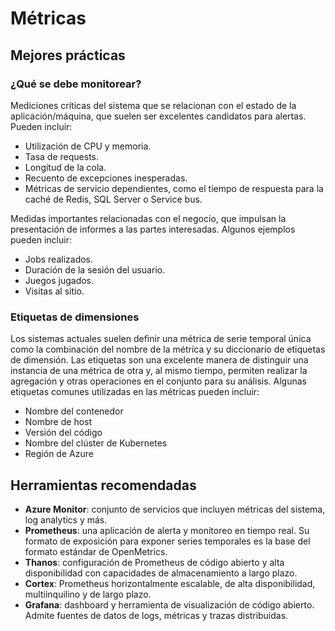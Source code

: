 # Métricas

## Mejores prácticas

### ¿Qué se debe monitorear?

Mediciones críticas del sistema que se relacionan con el estado de la aplicación/máquina, que suelen ser excelentes candidatos para alertas. Pueden incluir:

- Utilización de CPU y memoria.
- Tasa de requests.
- Longitud de la cola.
- Recuento de excepciones inesperadas.
- Métricas de servicio dependientes, como el tiempo de respuesta para la caché de Redis, SQL Server o Service bus.

Medidas importantes relacionadas con el negocio, que impulsan la presentación de informes a las partes interesadas. Algunos ejemplos pueden incluir:

- Jobs realizados.
- Duración de la sesión del usuario.
- Juegos jugados.
- Visitas al sitio.

### Etiquetas de dimensiones

Los sistemas actuales suelen definir una métrica de serie temporal única como la combinación del nombre de la métrica y su diccionario de etiquetas de dimensión. Las etiquetas son una excelente manera de distinguir una instancia de una métrica de otra y, al mismo tiempo, permiten realizar la agregación y otras operaciones en el conjunto para su análisis. Algunas etiquetas comunes utilizadas en las métricas pueden incluir:

- Nombre del contenedor
- Nombre de host
- Versión del código
- Nombre del clúster de Kubernetes
- Región de Azure

## Herramientas recomendadas

- **Azure Monitor**: conjunto de servicios que incluyen métricas del sistema, log analytics y más.
- **Prometheus**: una aplicación de alerta y monitoreo en tiempo real. Su formato de exposición para exponer series temporales es la base del formato estándar de OpenMetrics.
- **Thanos**: configuración de Prometheus de código abierto y alta disponibilidad con capacidades de almacenamiento a largo plazo.
- **Cortex**: Prometheus horizontalmente escalable, de alta disponibilidad, multiinquilino y de largo plazo.
- **Grafana**: dashboard y herramienta de visualización de código abierto. Admite fuentes de datos de logs, métricas y trazas distribuidas.
